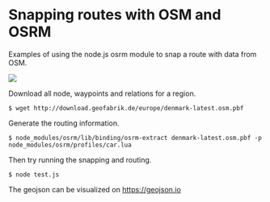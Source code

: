 # Snapping routes with OSM and OSRM

Examples of using the node.js osrm module to snap a route with data from OSM.

![](https://i.imgur.com/q9UGgk5.png)

Download all node, waypoints and relations for a region.

```
$ wget http://download.geofabrik.de/europe/denmark-latest.osm.pbf
```

Generate the routing information.

```
$ node_modules/osrm/lib/binding/osrm-extract denmark-latest.osm.pbf -p node_modules/osrm/profiles/car.lua
```

Then try running the snapping and routing.

```
$ node test.js
```

The geojson can be visualized on https://geojson.io
